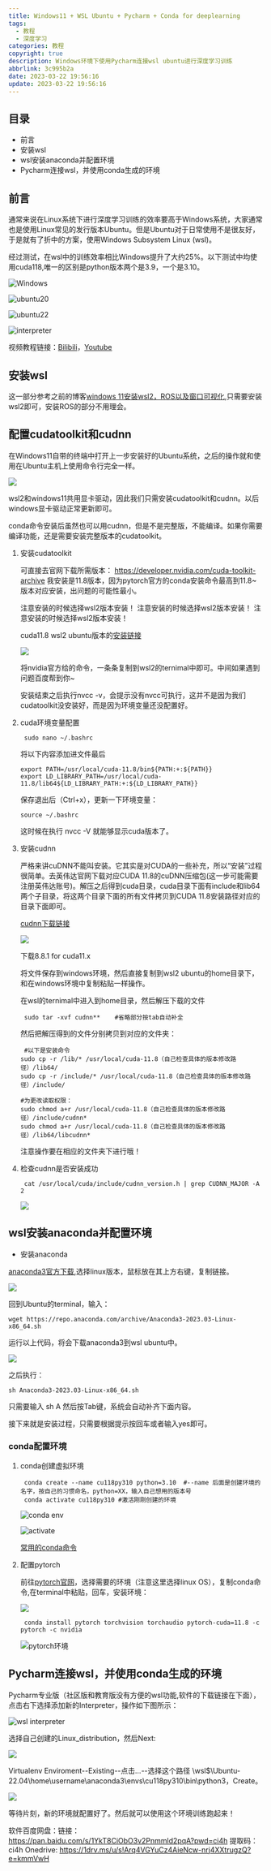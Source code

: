 ```yaml
---
title: Windows11 + WSL Ubuntu + Pycharm + Conda for deeplearning
tags:
  - 教程
  - 深度学习
categories: 教程
copyright: true
description: Windows环境下使用Pycharm连接wsl ubuntu进行深度学习训练
abbrlink: 3c995b2a
date: 2023-03-22 19:56:16
update: 2023-03-22 19:56:16
---
```


## 目录
- 前言
- 安装wsl
- wsl安装anaconda并配置环境
- Pycharm连接wsl，并使用conda生成的环境



## 前言

通常来说在Linux系统下进行深度学习训练的效率要高于Windows系统，大家通常也是使用Linux常见的发行版本Ubuntu。但是Ubuntu对于日常使用不是很友好，于是就有了折中的方案，使用Windows Subsystem Linux (wsl)。

经过测试，在wsl中的训练效率相比Windows提升了大约25%。以下测试中均使用cuda118,唯一的区别是python版本两个是3.9，一个是3.10。

![Windows](https://s2.loli.net/2023/03/22/PQYkfEWDysUcCNZ.png "Windows_cu118_py39")

![ubuntu20](https://s2.loli.net/2023/03/22/ojpRTbrQJi4D1e8.png "ubuntu20.04_cu118_py39")

![ubuntu22](https://s2.loli.net/2023/03/22/O3Q95mYxHWcB1GT.png "ubuntu22.04_cu118_py310")

![interpreter](https://s2.loli.net/2023/03/22/oaiBn6FWzmxcbHf.png "Python Interpreter")

视频教程链接：[Bilibili](https://www.bilibili.com/video/BV1ok4y1t7XC/)，[Youtube](https://youtu.be/buyogP-KS5w)
## 安装wsl

这一部分参考之前的博客[windows 11安装wsl2，ROS以及窗口可视化](https://www.gongsunqi.xyz/posts/451c48f3/),只需要安装wsl2即可，安装ROS的部分不用理会。


## 配置cudatoolkit和cudnn

在Windows11自带的终端中打开上一步安装好的Ubuntu系统，之后的操作就和使用在Ubuntu主机上使用命令行完全一样。

![](https://s2.loli.net/2023/03/22/ZpNOkRvFwSu8K9H.png)


  wsl2和windows11共用显卡驱动，因此我们只需安装cudatoolkit和cudnn。以后windows显卡驱动正常更新即可。

  conda命令安装后虽然也可以用cudnn，但是不是完整版，不能编译。如果你需要编译功能，还是需要安装完整版本的cudatoolkit。

  1. 安装cudatoolkit

      可直接去官网下载所需版本：
      https://developer.nvidia.com/cuda-toolkit-archive
      我安装是11.8版本，因为pytorch官方的conda安装命令最高到11.8~版本对应安装，出问题的可能性最小。

      注意安装的时候选择wsl2版本安装！
      注意安装的时候选择wsl2版本安装！
      注意安装的时候选择wsl2版本安装！

      cuda11.8 wsl2 ubuntu版本的[安装链接](https://developer.nvidia.com/cuda-11-8-0-download-archive?target_os=Linux&target_arch=x86_64&Distribution=WSL-Ubuntu&target_version=2.0&target_type=deb_local)

      ![](https://s2.loli.net/2023/04/03/7anfJr9zVOxDkYP.png)

      将nvidia官方给的命令，一条条复制到wsl2的ternimal中即可。中间如果遇到问题百度帮到你~

      安装结束之后执行nvcc -v，会提示没有nvcc可执行，这并不是因为我们cudatoolkit没安装好，而是因为环境变量还没配置好。
    
  2. cuda环境变量配置

          sudo nano ~/.bashrc

      将以下内容添加进文件最后
    
         export PATH=/usr/local/cuda-11.8/bin${PATH:+:${PATH}}
         export LD_LIBRARY_PATH=/usr/local/cuda-11.8/lib64${LD_LIBRARY_PATH:+:${LD_LIBRARY_PATH}}

      保存退出后（Ctrl+x），更新一下环境变量：

         source ~/.bashrc
      这时候在执行 nvcc -V 就能够显示cuda版本了。

  3. 安装cudnn

      严格来讲cuDNN不能叫安装。它其实是对CUDA的一些补充，所以“安装”过程很简单。去英伟达官网下载对应CUDA 11.8的cuDNN压缩包(这一步可能需要注册英伟达账号)。解压之后得到cuda目录，cuda目录下面有include和lib64两个子目录，将这两个目录下面的所有文件拷贝到CUDA 11.8安装路径对应的目录下面即可。

      [cudnn下载链接](https://developer.nvidia.com/rdp/cudnn-archive)

      ![](https://s2.loli.net/2023/04/03/kMSPFbJ2yG3a9TX.png)

      下载8.8.1 for cuda11.x

      将文件保存到windows环境，然后直接复制到wsl2 ubuntu的home目录下，和在windows环境中复制粘贴一样操作。

      在wsl的ternimal中进入到home目录，然后解压下载的文件

          sudo tar -xvf cudnn**    #省略部分按tab自动补全

      然后把解压得到的文件分别拷贝到对应的文件夹：

          #以下是安装命令     
         sudo cp -r /lib/* /usr/local/cuda-11.8（自己检查具体的版本修改路径）/lib64/
         sudo cp -r /include/* /usr/local/cuda-11.8（自己检查具体的版本修改路径）/include/
 
         #为更改读取权限：
         sudo chmod a+r /usr/local/cuda-11.8（自己检查具体的版本修改路径）/include/cudnn*
         sudo chmod a+r /usr/local/cuda-11.8（自己检查具体的版本修改路径）/lib64/libcudnn*

      注意操作要在相应的文件夹下进行哦！

   4. 检查cudnn是否安装成功

           cat /usr/local/cuda/include/cudnn_version.h | grep CUDNN_MAJOR -A 2

        ![](https://s2.loli.net/2023/04/13/oe8AZIixlOPXpUc.png)
      

## wsl安装anaconda并配置环境


- 安装anaconda

[anaconda3官方下载](https://www.anaconda.com/products/distribution),选择linux版本，鼠标放在其上方右键，复制链接。

![](https://s2.loli.net/2023/03/22/9PVLksuX6BCxaU8.png)

回到Ubuntu的terminal，输入：

    wget https://repo.anaconda.com/archive/Anaconda3-2023.03-Linux-x86_64.sh

运行以上代码，将会下载anaconda3到wsl ubuntu中。

![](https://s2.loli.net/2023/03/22/yemLhduQx1rHBGP.png)

之后执行：

    sh Anaconda3-2023.03-Linux-x86_64.sh

只需要输入 sh A 然后按Tab键，系统会自动补齐下面内容。

接下来就是安装过程，只需要根据提示按回车或者输入yes即可。

### conda配置环境

1. conda创建虚拟环境

        conda create --name cu118py310 python=3.10  #--name 后面是创建环境的名字，按自己的习惯命名，python=XX，输入自己想用的版本号
        conda activate cu118py310 #激活刚刚创建的环境

    ![conda env](https://s2.loli.net/2023/03/23/imlkrNDYjoqIObA.png "创建虚拟环境")

    ![activate](https://s2.loli.net/2023/03/23/3ZOdr5pcqtUivIB.png "激活环境")

    [常用的conda命令](https://blog.csdn.net/u014628771/article/details/80066624)


2. 配置pytorch

    前往[pytorch官网](https://pytorch.org/get-started/locally/)，选择需要的环境（注意这里选择linux OS），复制conda命令,在terminal中粘贴，回车，安装环境：

      ![](https://s2.loli.net/2023/03/22/VWK7jPvda2rwYsg.png)

        conda install pytorch torchvision torchaudio pytorch-cuda=11.8 -c pytorch -c nvidia

      ![pytorch环境](https://s2.loli.net/2023/03/23/DSwiAanLlV98M3j.png "配置pytorch环境")




## Pycharm连接wsl，并使用conda生成的环境

Pycharm专业版（社区版和教育版没有方便的wsl功能,软件的下载链接在下面），点击右下选择添加新的Interpreter，操作如下图所示：

![wsl interpreter](https://s2.loli.net/2023/03/23/217LZ495MFT6GCu.png "add wsl interpreter")

选择自己创建的Linux_distribution，然后Next:

![](https://s2.loli.net/2023/03/23/VvnQa8Zr6qYkSPD.png)

Virtualenv Enviroment--Existing--点击...--选择这个路径 \\wsl$\Ubuntu-22.04\home\username\anaconda3\envs\cu118py310\bin\python3，Create。

![](https://s2.loli.net/2023/03/23/3r8Fdsbcv7elPZ2.png)

等待片刻，新的环境就配置好了。然后就可以使用这个环境训练跑起来！

软件百度网盘：链接：https://pan.baidu.com/s/1YkT8CiObO3v2Pnmmld2pqA?pwd=ci4h 
提取码：ci4h
Onedrive: https://1drv.ms/u/s!Arq4VGYuCz4AieNcw-nrj4XXtrugzQ?e=kmmVwH

